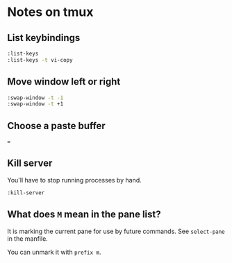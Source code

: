 # Notes on tmux

## List keybindings
```bash
:list-keys
:list-keys -t vi-copy
```

## Move window left or right
```bash
:swap-window -t -1
:swap-window -t +1
```

## Choose a paste buffer
```bash
=
```

## Kill server

You'll have to stop running processes by hand.

```bash
:kill-server
```

## What does `M` mean in the pane list?

It is marking the current pane for use by future commands. See `select-pane` in the manfile.

You can unmark it with `prefix m`.
